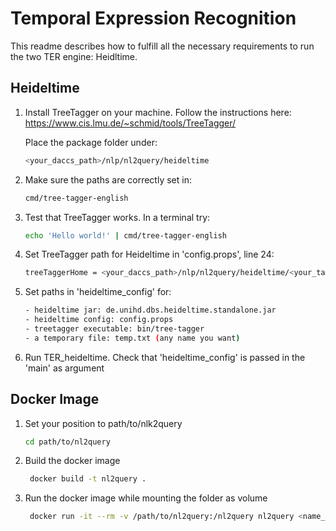 # Temporal Expression Recognition
This readme describes how to fulfill all the necessary requirements
to run the two TER engine:  Heidltime.


## Heideltime

1. Install TreeTagger on your machine. Follow the instructions here:
   https://www.cis.lmu.de/~schmid/tools/TreeTagger/
   
   Place the package folder under:
   ```bash
   <your_daccs_path>/nlp/nl2query/heideltime
   ```
    
2. Make sure the paths are correctly set in:
   ```bash
   cmd/tree-tagger-english
   ```

3. Test that TreeTagger works. In a terminal try:
    ```bash
    echo 'Hello world!' | cmd/tree-tagger-english
    ```
   
4. Set TreeTagger path for Heideltime in 'config.props', line 24:
    ```bash
    treeTaggerHome = <your_daccs_path>/nlp/nl2query/heideltime/<your_tagger_package_name>
   ```
   
5. Set paths in 'heideltime_config' for:
   ```bash
   - heideltime jar: de.unihd.dbs.heideltime.standalone.jar
   - heideltime config: config.props
   - treetagger executable: bin/tree-tagger 
   - a temporary file: temp.txt (any name you want)
   ```
   
6. Run TER_heideltime. Check that 'heideltime_config'
   is passed in the 'main' as argument

   
## Docker Image

1. Set your position to path/to/nlk2query
   ```bash
   cd path/to/nl2query 
    ```

2. Build the docker image 
   ```bash 
    docker build -t nl2query . 
    ```

3. Run the docker image while mounting the folder as volume
   ```bash
    docker run -it --rm -v /path/to/nl2query:/nl2query nl2query <name_file.py> 
    ```
